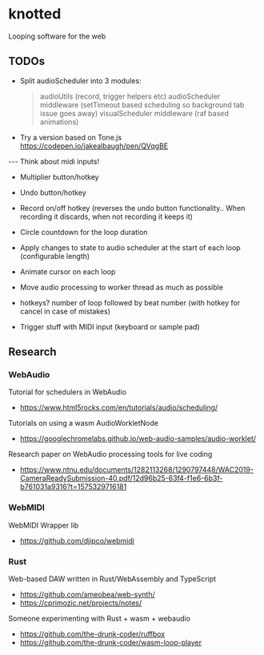 # knotted

Looping software for the web

## TODOs

- Split audioScheduler into 3 modules:
  > audioUtils (record, trigger helpers etc)
  > audioScheduler middleware (setTimeout based scheduling so background tab issue goes away)
  > visualScheduler middleware (raf based animations)

- Try a version based on Tone.js
  https://codepen.io/jakealbaugh/pen/QVqgBE

--- Think about midi inputs!
- Multiplier button/hotkey
- Undo button/hotkey
- Record on/off hotkey (reverses the undo button functionality.. When recording it discards, when not recording it keeps it)

- Circle countdown for the loop duration


- Apply changes to state to audio scheduler at the start of each loop (configurable length)

- Animate cursor on each loop

- Move audio processing to worker thread as much as possible

- hotkeys? number of loop followed by beat number (with hotkey for cancel in case of mistakes)

- Trigger stuff with MIDI input (keyboard or sample pad)

## Research

### WebAudio

Tutorial for schedulers in WebAudio

- https://www.html5rocks.com/en/tutorials/audio/scheduling/

Tutorials on using a wasm AudioWorkletNode

- https://googlechromelabs.github.io/web-audio-samples/audio-worklet/

Research paper on WebAudio processing tools for live coding

- https://www.ntnu.edu/documents/1282113268/1290797448/WAC2019-CameraReadySubmission-40.pdf/12d96b25-63f4-f1e6-6b3f-b761031a9316?t=1575329716181

### WebMIDI

WebMIDI Wrapper lib

- https://github.com/djipco/webmidi

### Rust

Web-based DAW written in Rust/WebAssembly and TypeScript

- https://github.com/ameobea/web-synth/
- https://cprimozic.net/projects/notes/

Someone experimenting with Rust + wasm + webaudio

- https://github.com/the-drunk-coder/ruffbox
- https://github.com/the-drunk-coder/wasm-loop-player
